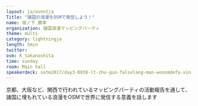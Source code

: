 ```yaml
---
layout: ja/eventja
Title: "諸国の浪漫をOSMで発信しよう！"
name: 坂ノ下 勝幸
organization: 諸国浪漫マッピングパーティ
theme: multi
category: lightningja
length: 5min
twitter:
osm: K_Sakanoshita
time: sunday
room: Main hall
speakerdeck: sotm2017/day3-0930-lt-zhu-guo-falselang-man-woosmdefa-xin-siyou
---
```

京都、大阪など、関西で行われているマッピングパーティの活動報告を通して、諸国に埋もれている浪漫をOSMで世界に発信する意義を話します
